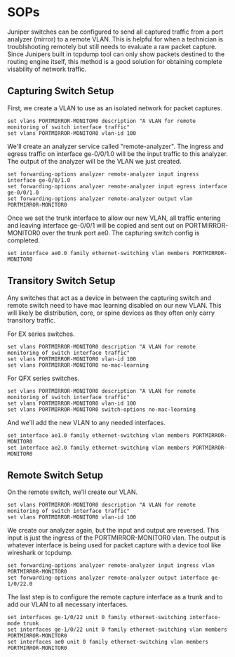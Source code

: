 # SOPs
Juniper switches can be configured to send all captured traffic from a port analyzer (mirror) to a remote VLAN. This is helpful for when a technician is troublshooting remotely but still needs to evaluate a raw packet capture. Since Junipers built in tcpdump tool can only show packets destined to the routing engine itself, this method is a good solution for obtaining complete visability of network traffic.

## Capturing Switch Setup
First, we create a VLAN to use as an isolated network for packet captures.
```
set vlans PORTMIRROR-MONITOR0 description "A VLAN for remote monitoring of switch interface traffic"
set vlans PORTMIRROR-MONITOR0 vlan-id 100
```

We'll create an analyzer service called "remote-analyzer". The ingress and egress traffic on interface ge-0/0/1.0 will be the input traffic to this analyzer.
The output of the analyzer will be the VLAN we just created.
```
set forwarding-options analyzer remote-analyzer input ingress interface ge-0/0/1.0
set forwarding-options analyzer remote-analyzer input egress interface ge-0/0/1.0
set forwarding-options analyzer remote-analyzer output vlan PORTMIRROR-MONITOR0
```

Once we set the trunk interface to allow our new VLAN, all traffic entering and leaving interface ge-0/0/1 will be copied and sent out on PORTMIRROR-MONITOR0 over the trunk port ae0. The capturing switch config is completed.
```
set interface ae0.0 family ethernet-switching vlan members PORTMIRROR-MONITOR0
```

## Transitory Switch Setup
Any switches that act as a device in between the capturing switch and remote switch need to have mac learning disabled on our new VLAN. This will likely be distribution, core, or spine devices as they often only carry transitory traffic.  

For EX series switches.
```
set vlans PORTMIRROR-MONITOR0 description "A VLAN for remote monitoring of switch interface traffic"
set vlans PORTMIRROR-MONITOR0 vlan-id 100
set vlans PORTMIRROR-MONITOR0 no-mac-learning
```
For QFX series switches.
```
set vlans PORTMIRROR-MONITOR0 description "A VLAN for remote monitoring of switch interface traffic"
set vlans PORTMIRROR-MONITOR0 vlan-id 100
set vlans PORTMIRROR-MONITOR0 switch-options no-mac-learning
```

And we'll add the new VLAN to any needed interfaces.
```
set interface ae1.0 family ethernet-switching vlan members PORTMIRROR-MONITOR0
set interface ae2.0 family ethernet-switching vlan members PORTMIRROR-MONITOR0
```

## Remote Switch Setup
On the remote switch, we'll create our VLAN.
```
set vlans PORTMIRROR-MONITOR0 description "A VLAN for remote monitoring of switch interface traffic"
set vlans PORTMIRROR-MONITOR0 vlan-id 100
```

We create our analyzer again, but the input and output are reversed. This input is just the ingress of the PORTMIRROR-MONITOR0 vlan. The output is whatever interface is being used for packet capture with a device tool like wireshark or tcpdump.
```
set forwarding-options analyzer remote-analyzer input ingress vlan PORTMIRROR-MONITOR0
set forwarding-options analyzer remote-analyzer output interface ge-1/0/22.0
```

The last step is to configure the remote capture interface as a trunk and to add our VLAN to all necessary interfaces.
```
set interfaces ge-1/0/22 unit 0 family ethernet-switching interface-mode trunk
set interfaces ge-1/0/22 unit 0 family ethernet-switching vlan members PORTMIRROR-MONITOR0
set interfaces ae0 unit 0 family ethernet-switching vlan members PORTMIRROR-MONITOR0
```
